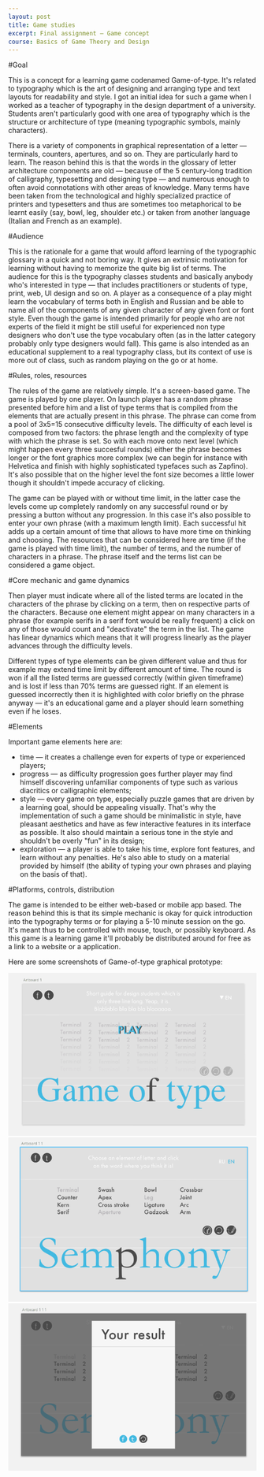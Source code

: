 ```yaml
---
layout: post
title: Game studies
excerpt: Final assignment — Game concept
course: Basics of Game Theory and Design
---
```


#Goal

This is a concept for a learning game codenamed Game-of-type. It's related to typography which is the art of designing and arranging type and text layouts for readability and style. I got an initial idea for such a game when I worked as a teacher of typography in the design department of a university. Students aren't particularly good with one area of typography which is the structure or architecture of type (meaning typographic symbols, mainly characters). 

There is a variety of components in graphical representation of a letter — terminals, counters, apertures, and so on. They are particularly hard to learn. The reason behind this is that the words in the glossary of letter architecture components are old — because of the 5 century-long tradition of calligraphy, typesetting and designing type — and numerous enough to often avoid connotations with other areas of knowledge. Many terms have been taken from the technological and highly specialized practice of printers and typesetters and thus are sometimes too metaphorical to be learnt easily (say, bowl, leg, shoulder etc.) or taken from another language (Italian and French as an example).

#Audience

This is the rationale for a game that would afford learning of the typographic glossary in a quick and not boring way. It gives an extrinsic motivation for learning without having to memorize the quite big list of terms. The audience for this is the typography classes students and basically anybody who's interested in type — that includes practitioners or students of type, print, web, UI design and so on. A player as a consequence of a play might learn the vocabulary of terms both in English and Russian and be able to name all of the components of any given character of any given font or font style. Even though the game is intended primarily for people who are not experts of the field it might be still useful for experienced non type designers who don't use the type vocabulary often (as in the latter category probably only type designers would fall). This game is also intended as an educational supplement to a real typography class, but its context of use is more out of class, such as random playing on the go or at home.

#Rules, roles, resources

The rules of the game are relatively simple. It's a screen-based game. The game is played by one player. On launch player has a random phrase presented before him and a list of type terms that is compiled from the elements that are actually present in this phrase. The phrase can come from a pool of 3x5=15 consecutive difficulty levels. The difficulty of each level is composed from two factors: the phrase length and the complexity of type with which the phrase is set. So with each move onto next level (which might happen every three succesful rounds) either the phrase becomes longer or the font graphics more complex (we can begin for instance with Helvetica and finish with highly sophisticated typefaces such as Zapfino). It's also possible that on the higher level the font size becomes a little lower though it shouldn't impede accuracy of clicking.

The game can be played with or without time limit, in the latter case the levels come up completely randomly on any successful round or by pressing a button without any progression. In this case it's also possible to enter your own phrase (with a maximum length limit). Each successful hit adds up a certain amount of time that allows to have more time on thinking and choosing. The resources that can be considered here are time (if the game is played with time limit), the number of terms, and the number of characters in a phrase. The phrase itself and the terms list can be considered a game object.

#Core mechanic and game dynamics

Then player must indicate where all of the listed terms are located in the characters of the phrase by clicking on a term, then on respective parts of the characters. Because one element might appear on many characters in a phrase (for example serifs in a serif font would be really frequent) a click on any of those would count and "deactivate" the term in the list. The game has linear dynamics which means that it will progress linearly as the player advances through the difficulty levels.

Different types of type elements can be given different value and thus for example may extend time limit by different amount of time. The round is won if all the listed terms are guessed correctly (within given timeframe) and is lost if less than 70% terms are guessed right. If an element is guessed incorrectly then it is highlighted with color briefly on the phrase anyway — it's an educational game and a player should learn something even if he loses. 

#Elements

Important game elements here are:

- time — it creates a challenge even for experts of type or experienced players;
- progress — as difficulty progression goes further player may find himself discovering unfamiliar components of type such as various diacritics or calligraphic elements;
- style — every game on type, especially puzzle games that are driven by a learning goal, should be appealing visually. That's why the implementation of such a game should be minimalistic in style, have pleasant aesthetics and have as few interactive features in its interface as possible. It also should maintain a serious tone in the style and shouldn't be overly "fun" in its design;
- exploration — a player is able to take his time, explore font features, and learn without any penalties. He's also able to study on a material provided by himself (the ability of typing your own phrases and playing on the basis of that).

#Platforms, controls, distribution

The game is intended to be either web-based or mobile app based. The reason behind this is that its simple mechanic is okay for quick introduction into the typography terms or for playing a 5-10 minute session on the go. It's meant thus to be controlled with mouse, touch, or possibly keyboard. As this game is a learning game it'll probably be distributed around for free as a link to a website or a application.

Here are some screenshots of Game-of-type graphical prototype:

![Screenshot 1](/images/game-of-type/1.png)
![Screenshot 2](/images/game-of-type/2.png)
![Screenshot 3](/images/game-of-type/3.png)